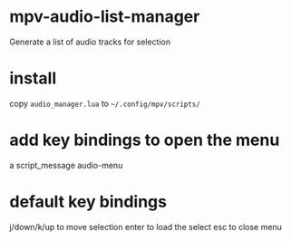 # mpv-audio-list-manager

Generate a list of audio tracks for selection

# install

copy `audio_manager.lua` to `~/.config/mpv/scripts/`

# add key bindings to open the menu
a   script_message audio-menu

# default key bindings
j/down/k/up to move selection
enter to load the select
esc to close menu